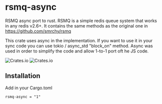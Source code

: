 # rsmq-async

RSMQ async port to rust. RSMQ is a simple redis queue system that works in any redis v2.6+. It contains the same methods as the original one in https://github.com/smrchy/rsmq

This crate uses async in the implementation. If you want to use it in your sync code you can use tokio / async_std "block_on" method. Async was used in order to simplify the code and allow 1-to-1 port oft he JS code.

![Crates.io](https://img.shields.io/crates/v/rsmq-rs) ![Crates.io](https://img.shields.io/crates/l/rsmq-rs)

## Installation

Add in your Cargo.toml
```
rsmq-async = "1"
```

